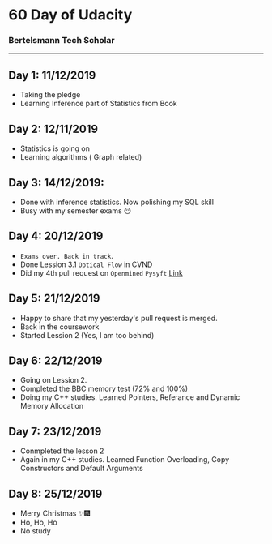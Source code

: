 # 60 Day of Udacity 
### Bertelsmann Tech Scholar

---

## Day 1: 11/12/2019
- Taking the pledge
- Learning Inference part of  Statistics from Book

## Day 2: 12/11/2019
- Statistics is going on
- Learning algorithms ( Graph related)

## Day 3: 14/12/2019:
- Done with inference statistics. Now polishing my SQL skill
- Busy with my semester exams 😔

## Day 4: 20/12/2019
- `Exams over. Back in track`.
- Done Lession 3.1 `Optical Flow` in CVND
- Did my 4th pull request on `Openmined` `Pysyft` [Link](https://github.com/OpenMined/PySyft/pull/2846)

## Day 5: 21/12/2019
- Happy to share that my yesterday's pull request is merged.
- Back in the coursework
- Started Lession 2 (Yes, I am too behind)

## Day 6: 22/12/2019
- Going on Lession 2.
- Completed the BBC memory test (72% and 100%)
- Doing my C++ studies. Learned Pointers, Referance and Dynamic Memory Allocation

## Day 7: 23/12/2019
- Conmpleted the lesson 2
- Again in my C++ studies. Learned Function Overloading, Copy Constructors and Default Arguments

## Day 8: 25/12/2019
- Merry Christmas ✨🎆
- Ho, Ho, Ho 
- No study